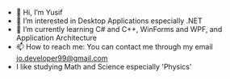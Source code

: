- 👋 Hi, I’m Yusif
- 👀 I’m interested in Desktop Applications especially .NET
- 🌱 I’m currently learning C# and C++, WinForms and WPF, and Application Architecture
- 📫 How to reach me: You can contact me through my email jo.developer99@gmail.com
- I like studying Math and Science especially 'Physics'
